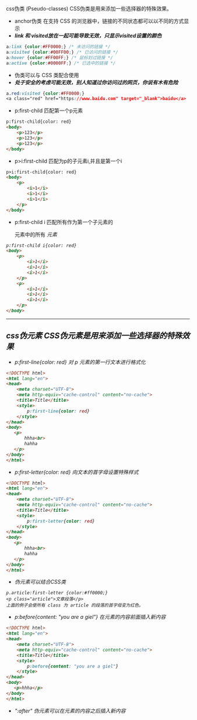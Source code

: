  css伪类 (Pseudo-classes) CSS伪类是用来添加一些选择器的特殊效果。
* anchor伪类  在支持 CSS 的浏览器中，链接的不同状态都可以以不同的方式显示
* ***link 和 visited放在一起可能导致无效，只显示visited设置的颜色***
```css
a:link {color:#FF0000;} /* 未访问的链接 */
a:visited {color:#00FF00;} /* 已访问的链接 */
a:hover {color:#FF00FF;} /* 鼠标划过链接 */
a:active {color:#0000FF;} /* 已选中的链接 */
```
* 伪类可以与 CSS 类配合使用
* ***处于安全的考虑可能无效，别人知道过你访问过的网页，你说有木有危险***
```css
a.red:visited {color:#FF0000;}
<a class="red" href="https://www.baidu.com" target="_blank">baidu</a>
```
* p:first-child 匹配第一个p元素
```html
p:first-child{color: red}
<body>
    <p>123</p>
    <p>123</p>
    <p>123</p>
</body>
```
* p>i:first-child 匹配为p的子元素i,并且是第一个i
```html
p>i:first-child{color: red}
<body>
    <p>
        <i>1</i>
        <i>1</i>
        <i>1</i>
    </p>
</body>
```
* p:first-child i 匹配所有作为第一个子元素的 <p> 元素中的所有 <i> 元素
```html
p:first-child i{color: red}
<body>
    <p>
        <i>1</i>
        <i>1</i>
        <i>1</i>
    </p>
    <p>
        <i>1</i>
        <i>1</i>
        <i>1</i>
    </p>
</body>
```

***
## css伪元素 CSS伪元素是用来添加一些选择器的特殊效果
* p:first-line{color: red} 对 p 元素的第一行文本进行格式化
```html
<!DOCTYPE html>
<html lang="en">
<head>
    <meta charset="UTF-8">
    <meta http-equiv="cache-control" content="no-cache">
    <title>Title</title>
    <style>
        p:first-line{color: red}
    </style>
</head>
<body>
   <p>
       hhha<br>
       hahha
   </p>
</body>
</html>
```
* p:first-letter{color: red} 向文本的首字母设置特殊样式
```html
<!DOCTYPE html>
<html lang="en">
<head>
    <meta charset="UTF-8">
    <meta http-equiv="cache-control" content="no-cache">
    <title>Title</title>
    <style>
        p:first-letter{color: red}
    </style>
</head>
<body>
   <p>
       hhha<br>
       hahha
   </p>
</body>
</html>
```
* 伪元素可以结合CSS类
```
p.article:first-letter {color:#ff0000;}
<p class="article">文章段落</p>
上面的例子会使所有 class 为 article 的段落的首字母变为红色。
```
* p:before{content: "you are a giel"} 在元素的内容前面插入新内容
```html
<!DOCTYPE html>
<html lang="en">
<head>
    <meta charset="UTF-8">
    <meta http-equiv="cache-control" content="no-cache">
    <title>Title</title>
    <style>
        p:before{content: "you are a giel"}
    </style>
</head>
<body>
   <p>hhha</p>
</body>
</html>
```
* ":after" 伪元素可以在元素的内容之后插入新内容
